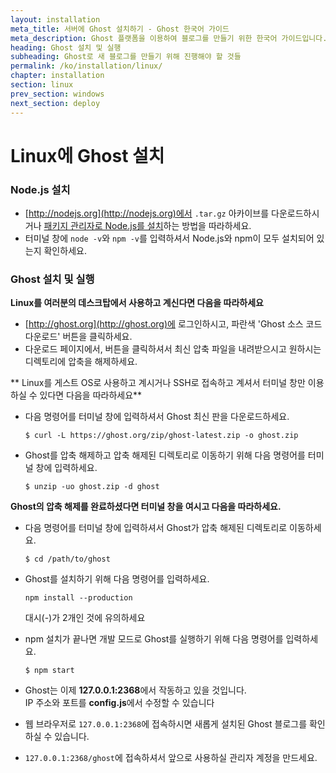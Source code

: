 ```yaml
---
layout: installation
meta_title: 서버에 Ghost 설치하기 - Ghost 한국어 가이드
meta_description: Ghost 플랫폼을 이용하여 블로그를 만들기 위한 한국어 가이드입니다.
heading: Ghost 설치 및 실행
subheading: Ghost로 새 블로그를 만들기 위해 진행해야 할 것들
permalink: /ko/installation/linux/
chapter: installation
section: linux
prev_section: windows
next_section: deploy
---
```


# Linux에 Ghost 설치 <a id="install-linux"></a>

### Node.js 설치

*   [http://nodejs.org](http://nodejs.org)에서 `.tar.gz` 아카이브를 다운로드하시거나 [패키지 관리자로 Node.js를 설치](https://github.com/joyent/node/wiki/Installing-Node.js-via-package-manager)하는 방법을 따라하세요.
*   터미널 창에 `node -v`와 `npm -v`를 입력하셔서 Node.js와 npm이 모두 설치되어 있는지 확인하세요.

### Ghost 설치 및 실행


**Linux를 여러분의 데스크탑에서 사용하고 계신다면 다음을 따라하세요**

*   [http://ghost.org](http://ghost.org)에 로그인하시고, 파란색 'Ghost 소스 코드 다운로드' 버튼을 클릭하세요.
*   다운로드 페이지에서, 버튼을 클릭하셔서 최신 압축 파일을 내려받으시고 원하시는 디렉토리에 압축을 해제하세요.


** Linux를 게스트 OS로 사용하고 계시거나 SSH로 접속하고 계셔서 터미널 창만 이용하실 수 있다면 다음을 따라하세요**

*   다음 명령어를 터미널 창에 입력하셔서 Ghost 최신 판을 다운로드하세요.

    ```
    $ curl -L https://ghost.org/zip/ghost-latest.zip -o ghost.zip
    ```

*   Ghost를 압축 해제하고 압축 해제된 디렉토리로 이동하기 위해 다음 명령어를 터미널 창에 입력하세요.

    ```
    $ unzip -uo ghost.zip -d ghost
    ```


**Ghost의 압축 해제를 완료하셨다면 터미널 창을 여시고 다음을 따라하세요.**

*   다음 명령어를 터미널 창에 입력하셔서 Ghost가 압축 해제된 디렉토리로 이동하세요.

    ```
    $ cd /path/to/ghost
    ```

*   Ghost를 설치하기 위해 다음 명령어를 입력하세요.

    ```
    npm install --production
    ```
    <span class="note">대시(-)가 2개인 것에 유의하세요</span>

*   npm 설치가 끝나면 개발 모드로 Ghost를 실행하기 위해 다음 명령어를 입력하세요.

    ```
    $ npm start
    ```

*   Ghost는 이제 **127.0.0.1:2368**에서 작동하고 있을 것입니다.<br />
    <span class="note">IP 주소와 포트를 **config.js**에서 수정할 수 있습니다</span>

*   웹 브라우저로 <code class="path">127.0.0.1:2368</code>에 접속하시면 새롭게 설치된 Ghost 블로그를 확인하실 수 있습니다.
*   <code class="path">127.0.0.1:2368/ghost</code>에 접속하셔서 앞으로 사용하실 관리자 계정을 만드세요.
